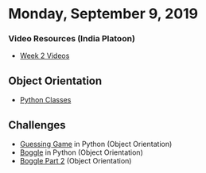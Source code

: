 Monday, September 9, 2019
====================
### Video Resources (India Platoon)
- [Week 2 Videos](https://www.youtube.com/playlist?list=PLu0CiQ7bzwEQT_GDPFAx7E7awUWCv5zMu)

## Object Orientation
* [Python Classes](https://github.com/indiaplatoon/curriculum/blob/master/week-01/lecture-materials/python-oop.md)

## Challenges
* [Guessing Game](https://github.com/indiaplatoon/guessing-game) in Python (Object Orientation)
* [Boggle](https://github.com/indiaplatoon/boggle) in Python (Object Orientation)
* [Boggle Part 2](https://github.com/indiaplatoon/boggle-2) (Object Orientation)